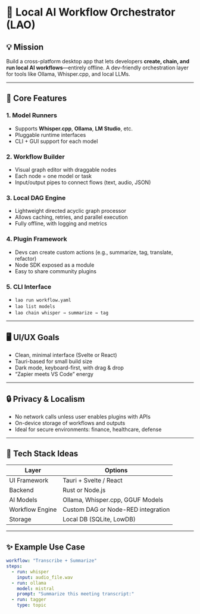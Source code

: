 # 🧠 Local AI Workflow Orchestrator (LAO)

## 💡 Mission
Build a cross-platform desktop app that lets developers **create, chain, and run local AI workflows**—entirely offline. A dev-friendly orchestration layer for tools like Ollama, Whisper.cpp, and local LLMs.

---

## 🧩 Core Features

### 1. Model Runners
- Supports **Whisper.cpp**, **Ollama**, **LM Studio**, etc.
- Pluggable runtime interfaces
- CLI + GUI support for each model

### 2. Workflow Builder
- Visual graph editor with draggable nodes
- Each node = one model or task
- Input/output pipes to connect flows (text, audio, JSON)

### 3. Local DAG Engine
- Lightweight directed acyclic graph processor
- Allows caching, retries, and parallel execution
- Fully offline, with logging and metrics

### 4. Plugin Framework
- Devs can create custom actions (e.g., summarize, tag, translate, refactor)
- Node SDK exposed as a module
- Easy to share community plugins

### 5. CLI Interface
- `lao run workflow.yaml`
- `lao list models`
- `lao chain whisper → summarize → tag`

---

## 🖥️ UI/UX Goals
- Clean, minimal interface (Svelte or React)
- Tauri-based for small build size
- Dark mode, keyboard-first, with drag & drop
- “Zapier meets VS Code” energy

---

## 🔒 Privacy & Localism
- No network calls unless user enables plugins with APIs
- On-device storage of workflows and outputs
- Ideal for secure environments: finance, healthcare, defense

---

## 🔬 Tech Stack Ideas
| Layer           | Options                           |
|----------------|------------------------------------|
| UI Framework    | Tauri + Svelte / React             |
| Backend         | Rust or Node.js                    |
| AI Models       | Ollama, Whisper.cpp, GGUF Models   |
| Workflow Engine | Custom DAG or Node-RED integration |
| Storage         | Local DB (SQLite, LowDB)           |

---

## ✨ Example Use Case
```yaml
workflow: "Transcribe + Summarize"
steps:
  - run: whisper
    input: audio_file.wav
  - run: ollama
    model: mistral
    prompt: "Summarize this meeting transcript:"
  - run: tagger
    type: topic
